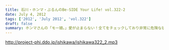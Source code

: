 ```yaml
---
title: 石川・ホンマ・ぶるんのBe-SIDE Your Life! vol.322-2
date: July 4, 2012
tags: ['2012', 'July 2012', 'vol.322']
draft: false
summary: ホンマさんの「モー娘。」愛が止まらない！全てをチェックしており非常に危険な状態にあるかと 思われます。NAMAE
---
```


http://project-phi.ddo.jp/ishikawa/ishikawa322_2.mp3